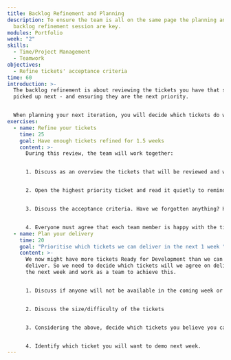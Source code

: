 ```yaml
---
title: Backlog Refinement and Planning
description: To ensure the team is all on the same page the planning and/or
  backlog refinement session are key.
modules: Portfolio
week: "2"
skills:
  - Time/Project Management
  - Teamwork
objectives:
  - Refine tickets' acceptance criteria
time: 60
introduction: >-
  The backlog refinement is about reviewing the tickets you have that should be
  picked up next - and ensuring they are the next priority.


  When planning your next iteration, you will decide which tickets do we aim to deliver by the following in-person session. We can also discuss which ones you want to demo.
exercises:
  - name: Refine your tickets
    time: 25
    goal: Have enough tickets refined for 1.5 weeks
    content: >-
      During this review, the team will work together:


      1. Discuss as an overview the tickets that will be reviewed and why. Make sure you all agree they are the next priority.


      2. Open the highest priority ticket and read it quietly to remind yourself what this ticket is about.


      3. Discuss the acceptance criteria. Have we forgotten anything? Have we covered the unhappy scenarios? Do we know how we will test (or build our tests - TDD? ;) ) 


      4. Everyone must agree that each team member is happy with the ticket and can pick it up next and work on it. The ticket is now considered as "Ready for Development".
  - name: Plan your delivery
    time: 20
    goal: "Prioritise which tickets we can deliver in the next 1 week "
    content: >-
      We now might have more tickets Ready for Development than we can actually
      deliver. So we need to decide which tickets will we agree on delivering in
      the next week and work as a team to achieve this.


      1. Discuss if anyone will not be available in the coming week or have a reduced availability


      2. Discuss the size/difficulty of the tickets


      3. Considering the above, decide which tickets you believe you can deliver in the coming week.


      4. Identify which ticket you will want to demo next week.
---
```


